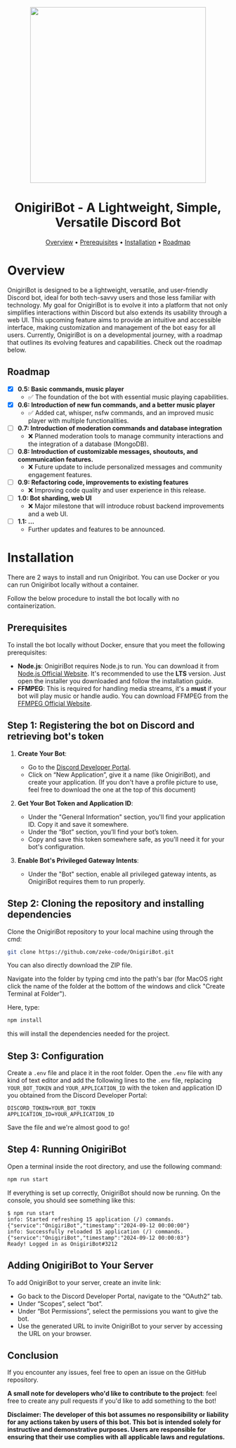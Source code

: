<p align="center">
   <img src="https://github.com/zeke-code/OnigiriBot/assets/116798879/1c868e6c-dcb2-43e2-a3f7-01428f187fc9" width="400" height="400">
</p>

<h1 align="center">OnigiriBot - A Lightweight, Simple, Versatile Discord Bot</h1>

<p align="center">
  <a href="#overview">Overview</a> • 
  <a href="#prerequisites">Prerequisites</a> • 
   <a href="#installation">Installation</a> • 
   <a href="#roadmap">Roadmap</a>
</p>

# Overview

OnigiriBot is designed to be a lightweight, versatile, and user-friendly Discord bot, ideal for both tech-savvy users and those less familiar with technology. My goal for OnigiriBot is to evolve it into a platform that not only simplifies interactions within Discord but also extends its usability through a web UI. This upcoming feature aims to provide an intuitive and accessible interface, making customization and management of the bot easy for all users. Currently, OnigiriBot is on a developmental journey, with a roadmap that outlines its evolving features and capabilities. Check out the roadmap below.

## Roadmap

- [x] **0.5: Basic commands, music player**
  - ✅ The foundation of the bot with essential music playing capabilities.
- [x] **0.6: Introduction of new fun commands, and a better music player**
  - ✅ Added cat, whisper, nsfw commands, and an improved music player with multiple functionalities.
- [ ] **0.7: Introduction of moderation commands and database integration**
  - ❌ Planned moderation tools to manage community interactions and the integration of a database (MongoDB).
- [ ] **0.8: Introduction of customizable messages, shoutouts, and communication features.**
  - ❌ Future update to include personalized messages and community engagement features.
- [ ] **0.9: Refactoring code, improvements to existing features**
  - ❌ Improving code quality and user experience in this release.
- [ ] **1.0: Bot sharding, web UI**
  - ❌ Major milestone that will introduce robust backend improvements and a web UI.
- [ ] **1.1: ...**
  - Further updates and features to be announced.

# Installation

There are 2 ways to install and run Onigiribot. You can use Docker or you can run Onigiribot locally without a container.

Follow the below procedure to install the bot locally with no containerization.

## Prerequisites

To install the bot locally without Docker, ensure that you meet the following prerequisites:

- **Node.js**: OnigiriBot requires Node.js to run. You can download it from [Node.js Official Website](https://nodejs.org/). It's recommended to use the **LTS** version. Just open the installer you downloaded and follow the installation guide.
- **FFMPEG**: This is required for handling media streams, it's a **must** if your bot will play music or handle audio. You can download FFMPEG from the [FFMPEG Official Website](https://ffmpeg.org/download.html).

## Step 1: Registering the bot on Discord and retrieving bot's token

1. **Create Your Bot**:

   - Go to the [Discord Developer Portal](https://discord.com/developers/applications).
   - Click on “New Application”, give it a name (like OnigiriBot), and create your application. (If you don't have a profile picture to use, feel free to download the one at the top of this document)

2. **Get Your Bot Token and Application ID**:

   - Under the "General Information" section, you'll find your application ID. Copy it and save it somewhere.
   - Under the “Bot” section, you’ll find your bot’s token.
   - Copy and save this token somewhere safe, as you'll need it for your bot's configuration.

3. **Enable Bot's Privileged Gateway Intents**:
   - Under the "Bot" section, enable all privileged gateway intents, as OnigiriBot requires them to run properly.

## Step 2: Cloning the repository and installing dependencies

Clone the OnigiriBot repository to your local machine using through the cmd:

```sh
git clone https://github.com/zeke-code/OnigiriBot.git
```

You can also directly download the ZIP file.

Navigate into the folder by typing cmd into the path's bar (for MacOS right click the name of the folder at the bottom of the windows and click "Create Terminal at Folder").

Here, type:

```sh
npm install
```

this will install the dependencies needed for the project.

## Step 3: Configuration

Create a `.env` file and place it in the root folder.
Open the `.env` file with any kind of text editor and add the following lines to the `.env` file, replacing `YOUR_BOT_TOKEN` and `YOUR_APPLICATION_ID` with the token and application ID you obtained from the Discord Developer Portal:

`DISCORD_TOKEN=YOUR_BOT_TOKEN`
<br>
`APPLICATION_ID=YOUR_APPLICATION_ID`

Save the file and we're almost good to go!

## Step 4: Running OnigiriBot

Open a terminal inside the root directory, and use the following command:

```sh
npm run start
```

If everything is set up correctly, OnigiriBot should now be running. On the console, you should see something like this:

```console
$ npm run start
info: Started refreshing 15 application (/) commands. {"service":"OnigiriBot","timestamp":"2024-09-12 00:00:00"}
info: Successfully reloaded 15 application (/) commands. {"service":"OnigiriBot","timestamp":"2024-09-12 00:00:03"}
Ready! Logged in as OnigiriBot#3212
```

## Adding OnigiriBot to Your Server

To add OnigiriBot to your server, create an invite link:

- Go back to the Discord Developer Portal, navigate to the “OAuth2” tab.
- Under “Scopes”, select “bot”.
- Under “Bot Permissions”, select the permissions you want to give the bot.
- Use the generated URL to invite OnigiriBot to your server by accessing the URL on your browser.

## Conclusion

If you encounter any issues, feel free to open an issue on the GitHub repository.

**A small note for developers who'd like to contribute to the project**: feel free to create any pull requests if you'd like to add something to the bot!

**Disclaimer: The developer of this bot assumes no responsibility or liability for any actions taken by users of this bot. This bot is intended solely for instructive and demonstrative purposes. Users are responsible for ensuring that their use complies with all applicable laws and regulations.**
